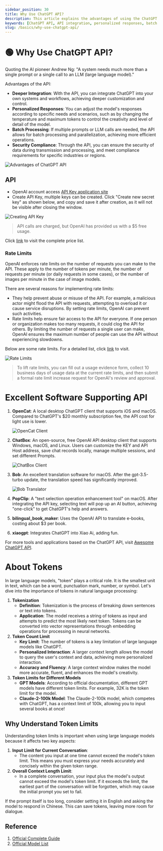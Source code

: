 ```yaml
---
sidebar_position: 30
title: Why Use ChatGPT API?
description: This article explains the advantages of using the ChatGPT API for deeper integration, personalized responses, batch processing, and security compliance.
keywords: [ChatGPT API, API integration, personalized responses, batch processing, security compliance, AI tools]
slug: /basics/why-use-chatgpt-api/
---
```

# 🟢 Why Use ChatGPT API?

Quoting the AI pioneer Andrew Ng: "A system needs much more than a single prompt or a single call to an LLM (large language model)."

Advantages of the API:

- **Deeper Integration**: With the API, you can integrate ChatGPT into your own systems and workflows, achieving deeper customization and control.
- **Personalized Responses**: You can adjust the model's responses according to specific needs and scenarios, such as by changing the temperature and maximum tokens to control the creativity and level of detail of the model.
- **Batch Processing**: If multiple prompts or LLM calls are needed, the API allows for batch processing and parallelization, achieving more efficient operations.
- **Security Compliance**: Through the API, you can ensure the security of data during transmission and processing, and meet compliance requirements for specific industries or regions.

![Advantages of ChatGPT API](https://cdn.jsdelivr.net/gh/donttal/imgbed/img/d453d0966577febaf6bd12a93f7c9fa5.jpg)

## API

- OpenAI account access [API Key application site](https://platform.openai.com/account/api-keys)
- Create API Key, multiple keys can be created. Click "Create new secret key" as shown below, and copy and save it after creation, as it will not be visible after closing the window.

![Creating API Key](https://cdn.jsdelivr.net/gh/donttal/imgbed/img/gptapi1.png)

> API calls are charged, but OpenAI has provided us with a $5 free usage.

Click [link](https://openai.com/pricing) to visit the complete price list.

### Rate Limits

OpenAI enforces rate limits on the number of requests you can make to the API. These apply to the number of tokens per minute, the number of requests per minute (or daily requests in some cases), or the number of images per minute in the case of image models.

There are several reasons for implementing rate limits:

- They help prevent abuse or misuse of the API. For example, a malicious actor might flood the API with requests, attempting to overload it or cause service disruptions. By setting rate limits, OpenAI can prevent such activities.
- Rate limits help ensure fair access to the API for everyone. If one person or organization makes too many requests, it could clog the API for others. By limiting the number of requests a single user can make, OpenAI ensures the maximum number of people can use the API without experiencing slowdowns.

Below are some rate limits. For a detailed list, click [link](https://platform.openai.com/account/rate-limits) to visit.

![Rate Limits](https://cdn.jsdelivr.net/gh/donttal/imgbed/img/gptapi2.png)

> To lift rate limits, you can fill out a usage evidence form, collect 10 business days of usage data at the current rate limits, and then submit a formal rate limit increase request for OpenAI's review and approval.

# Excellent Software Supporting API

1. **OpenCat**: A local desktop ChatGPT client that supports iOS and macOS. Compared to ChatGPT's $20 monthly subscription fee, the API cost for light use is lower.

    ![OpenCat Client](https://cdn.jsdelivr.net/gh/donttal/imgbed/img/gptapi3.png)

2. **ChatBox**: An open-source, free OpenAI API desktop client that supports Windows, macOS, and Linux. Users can customize the KEY and API Host address, save chat records locally, manage multiple sessions, and set different Prompts.

    ![ChatBox Client](https://cdn.jsdelivr.net/gh/donttal/imgbed/img/gptapi4.png)

3. **Bob**: An excellent translation software for macOS. After the gpt-3.5-turbo update, the translation speed has significantly improved.

    ![Bob Translator](https://cdn.jsdelivr.net/gh/donttal/imgbed/img/gptapi5.png)

4. **PopClip**: A "text selection operation enhancement tool" on macOS. After integrating the API key, selecting text will pop up an AI button, achieving "one-click" to get ChatGPT's help and answers.
5. **bilingual_book_maker**: Uses the OpenAI API to translate e-books, costing about $3 per book.
6. **xiaogpt**: Integrates ChatGPT into Xiao Ai, adding fun.

For more tools and applications based on the ChatGPT API, visit [Awesome ChatGPT API](https://github.com/reorx/awesome-chatgpt-api).

# About Tokens

In large language models, "token" plays a critical role. It is the smallest unit in text, which can be a word, punctuation mark, number, or symbol. Let's dive into the importance of tokens in natural language processing:

1. **Tokenization**
    - **Definition**: Tokenization is the process of breaking down sentences or text into tokens.
    - **Application**: The model receives a string of tokens as input and attempts to predict the most likely next token. Tokens can be converted into vector representations through embedding operations for processing in neural networks.
2. **Token Count Limit**
    - **Key Limit**: The number of tokens is a key limitation of large language models like ChatGPT.
    - **Personalized Interaction**: A larger context length allows the model to query the user's context and data, achieving more personalized interaction.
    - **Accuracy and Fluency**: A large context window makes the model more accurate, fluent, and enhances the model's creativity.
3. **Token Limits for Different Models**
    - **GPT Models**: According to official documentation, different GPT models have different token limits. For example, 32K is the token limit for the model.
    - **Claude-2-100k Model**: The Claude-2-100k model, which competes with ChatGPT, has a context limit of 100k, allowing you to input several books at once!

## Why Understand Token Limits

Understanding token limits is important when using large language models because it affects two key aspects:

1. **Input Limit for Current Conversation**:
    - The content you input at one time cannot exceed the model's token limit. This means you must express your needs accurately and concisely within the given token range.
2. **Overall Context Length Limit**:
    - In a complete conversation, your input plus the model's output cannot exceed the model's token limit. If it exceeds the limit, the earliest part of the conversation will be forgotten, which may cause the initial prompt you set to fail.

If the prompt itself is too long, consider setting it in English and asking the model to respond in Chinese. This can save tokens, leaving more room for dialogue.

## Reference

1. [Official Complete Guide](https://platform.openai.com/docs/api-reference/introduction)
2. [Official Model List](https://platform.openai.com/docs/models/gpt-4)
